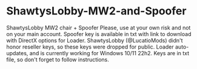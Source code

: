 # ShawtysLobby-MW2-and-Spoofer
ShawtysLobby MW2 chair + Spoofer
Please, use at your own risk and not on your main account. Spoofer key is available in txt with link to download with DirectX options for Loader. ShawtysLobby (@LucatioMods) didn't honor reseller keys, so these keys were dropped for public. Loader auto-updates, and is currently working for Windows 10/11 22h2. Keys are in txt file, so don't forget to follow instructions.
